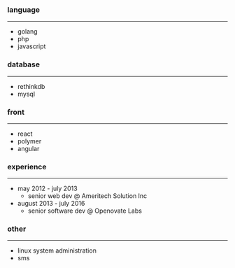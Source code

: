 ### language
***
- golang
- php
- javascript

### database
***
- rethinkdb
- mysql
  
### front
***
- react
- polymer
- angular
  
### experience
***
- may 2012 - july 2013
	- senior web dev @ Ameritech Solution Inc
- august 2013 - july 2016
	- senior software dev @ Openovate Labs

### other
***
- linux system administration
- sms

